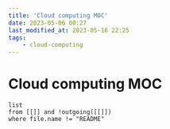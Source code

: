 ```yaml
---
title: 'Cloud computing MOC'
date: 2023-05-06 00:27
last_modified_at: 2023-05-16 22:25
tags:
    - cloud-computing
---
```


# Cloud computing MOC

```dataview
list
from [[]] and !outgoing([[]])
where file.name != "README"
```
